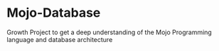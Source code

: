 # Mojo-Database
Growth Project to get a deep understanding of the Mojo Programming language and database architecture 
